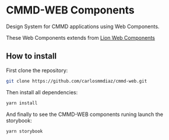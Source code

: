 # CMMD-WEB Components

Design System for CMMD applications using Web Components.

These Web Components extends from [Lion Web Components](https://github.com/ing-bank/lion)

## How to install

First clone the repository:

```bash
git clone https://github.com/carlosmmdiaz/cmmd-web.git
```

Then install all dependencies:

```bash
yarn install
```

And finally to see the CMMD-WEB components runing launch the storybook:

```bash
yarn storybook
```
